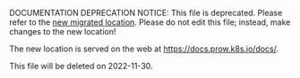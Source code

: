 DOCUMENTATION DEPRECATION NOTICE: This file is deprecated. Please refer to the
[new migrated
location](https://docs.prow.k8s.io/docs/components/core/tide/maintainers/).
Please do not edit this file; instead, make changes to the new location!

The new location is served on the web at
https://docs.prow.k8s.io/docs/.

This file will be deleted on 2022-11-30.

